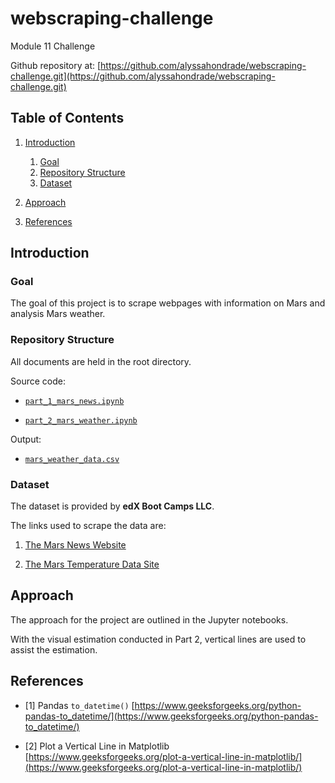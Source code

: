 # webscraping-challenge
Module 11 Challenge

Github repository at: [https://github.com/alyssahondrade/webscraping-challenge.git](https://github.com/alyssahondrade/webscraping-challenge.git)

## Table of Contents
1. [Introduction]()
    1. [Goal]()
    2. [Repository Structure]()
    3. [Dataset]()
2. [Approach]()

3. [References]()


## Introduction

### Goal
The goal of this project is to scrape webpages with information on Mars and analysis Mars weather.

### Repository Structure
All documents are held in the root directory.

Source code:
- [`part_1_mars_news.ipynb`](https://github.com/alyssahondrade/webscraping-challenge/blob/main/part_1_mars_news.ipynb)

- [`part_2_mars_weather.ipynb`](https://github.com/alyssahondrade/webscraping-challenge/blob/main/part_2_mars_weather.ipynb)

Output:
- [`mars_weather_data.csv`](https://github.com/alyssahondrade/webscraping-challenge/blob/main/mars_weather_data.csv)

### Dataset
The dataset is provided by __edX Boot Camps LLC__.

The links used to scrape the data are:
1. [The Mars News Website](https://static.bc-edx.com/data/web/mars_news/index.html)

2. [The Mars Temperature Data Site](https://static.bc-edx.com/data/web/mars_facts/temperature.html)


## Approach
The approach for the project are outlined in the Jupyter notebooks.

With the visual estimation conducted in Part 2, vertical lines are used to assist the estimation.


## References
- [1] Pandas `to_datetime()` [https://www.geeksforgeeks.org/python-pandas-to_datetime/](https://www.geeksforgeeks.org/python-pandas-to_datetime/)

- [2] Plot a Vertical Line in Matplotlib [https://www.geeksforgeeks.org/plot-a-vertical-line-in-matplotlib/](https://www.geeksforgeeks.org/plot-a-vertical-line-in-matplotlib/)
